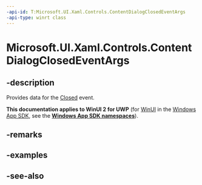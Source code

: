 ```yaml
---
-api-id: T:Microsoft.UI.Xaml.Controls.ContentDialogClosedEventArgs
-api-type: winrt class
---
```


<!-- Class syntax.
public class ContentDialogClosedEventArgs : Windows.UI.Xaml.Controls.IContentDialogClosedEventArgs
-->

# Microsoft.UI.Xaml.Controls.ContentDialogClosedEventArgs

## -description
Provides data for the [Closed](contentdialog_closed.md) event.

**This documentation applies to WinUI 2 for UWP** (for [WinUI](/windows/apps/winui/winui3/) in the [Windows App SDK](/windows/apps/windows-app-sdk/), see the **[Windows App SDK namespaces](/windows/windows-app-sdk/api/winrt/)**).

## -remarks

## -examples

## -see-also
